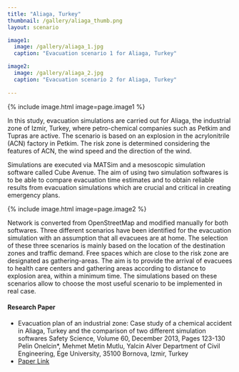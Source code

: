 ```yaml
---
title: "Aliaga, Turkey"
thumbnail: /gallery/aliaga_thumb.png
layout: scenario

image1:
  image: /gallery/aliaga_1.jpg
  caption: "Evacuation scenario 1 for Aliaga, Turkey"

image2:
  image: /gallery/aliaga_2.jpg
  caption: "Evacuation scenario 2 for Aliaga, Turkey"
  
---
```

{% include image.html image=page.image1 %}

In this study, evacuation simulations are carried out for Aliaga, the industrial zone of Izmir, Turkey, where petro-chemical companies such as Petkim and Tupras are active. The scenario is based on an explosion in the acrylonitrile (ACN) factory in Petkim. The risk zone is determined considering the features of ACN, the wind speed and the direction of the wind.

Simulations are executed via MATSim and a mesoscopic simulation software called Cube Avenue. The aim of using two simulation softwares is to be able to compare evacuation time estimates and to obtain reliable results from evacuation simulations which are crucial and critical in creating emergency plans.

{% include image.html image=page.image2 %}

Network is converted from OpenStreetMap and modified manually for both softwares. Three different scenarios have been identified for the evacuation simulation with an assumption that all evacuees are at home. The selection of these three scenarios is mainly based on the location of the destination zones and traffic demand. Free spaces which are close to the risk zone are designated as gathering-areas. The aim is to provide the arrival of evacuees to health care centers and gathering areas according to distance to explosion area, within a minimum time. The simulations based on these scenarios allow to choose the most useful scenario to be implemented in real case.

#### Research Paper

- Evacuation plan of an industrial zone: Case study of a chemical accident in Aliaga, Turkey and the comparison of two different simulation softwares
Safety Science, Volume 60, December 2013, Pages 123-130
Pelin Onelcin*, Mehmet Metin Mutlu, Yalcin Alver
Department of Civil Engineering, Ege University, 35100 Bornova, Izmir, Turkey
- [Paper Link](http://www.sciencedirect.com/science/article/pii/S0925753513001562)
